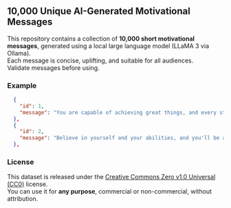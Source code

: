 ## 10,000 Unique AI-Generated Motivational Messages  
  
This repository contains a collection of **10,000 short motivational messages**, generated using a local large language model (LLaMA 3 via Ollama).  
Each message is concise, uplifting, and suitable for all audiences.  
Validate messages before using.  

### Example

```json
  {
    "id": 1,
    "message": "You are capable of achieving great things, and every step you take towards your dreams is a step closer to living the life you've always wanted!"
  },
  {
    "id": 2,
    "message": "Believe in yourself and your abilities, and you'll be amazed at what incredible things you can achieve! You are capable of making today an amazing day, just by showing up and being your wonderful self."
  },
```
### License  
  
This dataset is released under the [Creative Commons Zero v1.0 Universal (CC0)](https://creativecommons.org/publicdomain/zero/1.0/) license.  
You can use it for **any purpose**, commercial or non-commercial, without attribution.
